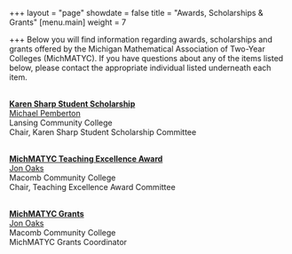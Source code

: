 +++
layout = "page"
showdate = false
title = "Awards, Scholarships & Grants"
[menu.main]
weight = 7

+++
Below you will find information regarding awards, scholarships and grants offered by the Michigan Mathematical Association of Two-Year Colleges (MichMATYC). If you have questions about any of the items listed below, please contact the appropriate individual listed underneath each item.</br></br>

<b><a href="https://michmatyc.org/scholarships/">Karen Sharp Student Scholarship</a></b></br>
<a href="mailto:scholarship@michmatyc.org">Michael Pemberton</a><br/>
Lansing Community College<br/>
Chair, Karen Sharp Student Scholarship Committee<br><br>

<b><a href="https://michmatyc.org/teachingexcellence/">MichMATYC Teaching Excellence Award</a></b></br>
[Jon Oaks](mailto:te-award@michmatyc.org)</br>
Macomb Community College</br>
Chair, Teaching Excellence Award Committee</br></br>

<b><a href="https://michmatyc.org/grants/">MichMATYC Grants</a></b></br>
[Jon Oaks](mailto:grants@michmatyc.org)</br>
Macomb Community College</br>
MichMATYC Grants Coordinator
